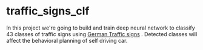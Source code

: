 # traffic_signs_clf
In this project we're going to build and train deep neural network to classify 43 classes of traffic signs using [German Traffic signs](http://benchmark.ini.rub.de/?section=gtsrb&subsection=dataset)
. Detected classes will affect the behavioral planning of self driving car.
